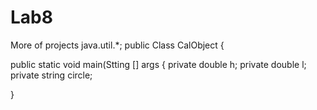 # Lab8
More of projects
java.util.*;
public Class CalObject {

public static void main(Stting [] args {
 private double h;
 private double l;
 private string circle;

}
